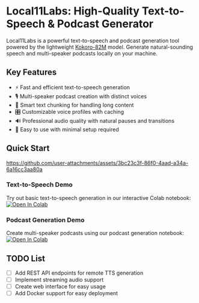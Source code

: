 # Local11Labs: High-Quality Text-to-Speech & Podcast Generator

Local11Labs is a powerful text-to-speech and podcast generation tool powered by the lightweight [Kokoro-82M](https://huggingface.co/hexgrad/Kokoro-82M) model. Generate natural-sounding speech and multi-speaker podcasts locally on your machine.

## Key Features
- ⚡ Fast and efficient text-to-speech generation
- 🎙️ Multi-speaker podcast creation with distinct voices
- 📝 Smart text chunking for handling long content
- 🎛️ Customizable voice profiles with caching
- 🔊 Professional audio quality with natural pauses and transitions
- 🚀 Easy to use with minimal setup required





## Quick Start
https://github.com/user-attachments/assets/3bc23c3f-86f0-4aad-a34a-6a16cc3aa80a
### Text-to-Speech Demo
Try out basic text-to-speech generation in our interactive Colab notebook:
[![Open In Colab](https://colab.research.google.com/assets/colab-badge.svg)](https://colab.research.google.com/drive/1Mi3IewrWoHunNEmPXcItCLom6Je8TeUw?usp=sharing)

### Podcast Generation Demo
Create multi-speaker podcasts using our podcast generation notebook:
[![Open In Colab](https://colab.research.google.com/assets/colab-badge.svg)](https://colab.research.google.com/drive/1v8pGGGLGEPhIva0Jq-YcrL1XYuZm_hYA?usp=sharing)

## TODO List
- [ ] Add REST API endpoints for remote TTS generation
- [ ] Implement streaming audio support
- [ ] Create web interface for easy usage
- [ ] Add Docker support for easy deployment
